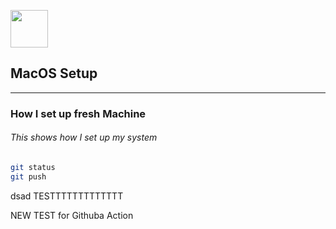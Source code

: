 <img src="https://upload.wikimedia.org/wikipedia/commons/2/22/MacOS_logo_%282017%29.svg" width="60px"></img>
## MacOS Setup
___
### How I set up fresh Machine
###### This shows how I set up my system
```bash
git status
git push
```

dsad
TESTTTTTTTTTTTTT

NEW TEST for Githuba Action